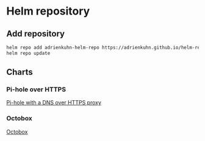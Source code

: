 # Helm repository

## Add repository

```bash
helm repo add adrienkuhn-helm-repo https://adrienkuhn.github.io/helm-repo
helm repo update
```

## Charts

### Pi-hole over HTTPS

[Pi-hole with a DNS over HTTPS proxy](https://github.com/AdrienKuhn/poh-helm-chart)

### Octobox

[Octobox](https://github.com/AdrienKuhn/octobox-helm-chart)
